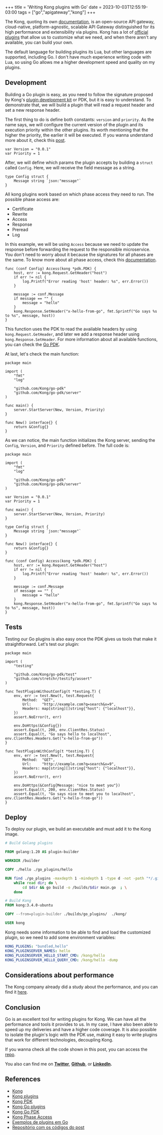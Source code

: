 +++
title = 'Writing Kong plugins with Go'
date = 2023-10-03T12:55:19-03:00
tags = ["go","apigateway","kong"]
+++

The Kong, quoting its own [documentation](https://github.com/Kong/kong), is an open-source API gateway, cloud-native, platform-agnostic, scalable API Gateway distinguished for its high performance and extensibility via plugins. Kong has a lot of [official plugins](https://docs.konghq.com/konnect/reference/plugins/) that allow us to customize what we need, and when there aren't any available, you can build your own.

The default language for building plugins its Lua, but other languages are supported, including Go. I don't have much experience writing code with Lua, so using Go allows me a higher development speed and quality on my plugins.

## Development

Building a Go plugin is easy, as you need to follow the signature proposed by Kong's [plugin development kit](https://docs.konghq.com/gateway/latest/plugin-development/) or PDK, but it is easy to understand. To demonstrate that, we will build a plugin that will read a request header and set a new response header.

The first thing to do is define both constants: `version` and `priority`. As the name says, we will configure the current version of the plugin and its execution priority within the other plugins. Its worth mentioning that the higher the priority, the earlier it will be executed. If you wanna understand more about it, check this [post](https://docs.konghq.com/konnect/reference/plugins/).

```golang
var Version = "0.0.1"
var Priority = 1
```

After, we will define which params the plugin accepts by building a `struct` called `Config`. Here, we will receive the field message as a string.

```golang
type Config struct {
	Message string `json:"message"`
}
```

All kong plugins work based on which phase access they need to run. The possible phase access are:
- Certificate
- Rewrite
- Access
- Response
- Preread
- Log

In this example, we will be using `Access` because we need to update the response before forwarding the request to the responsible microservice. You don't need to worry about it because the signatures for all phases are the same. To know more about all phase access, check this [documentation](https://docs.konghq.com/gateway/latest/plugin-development/custom-logic/).

```golang
func (conf Config) Access(kong *pdk.PDK) {
	host, err := kong.Request.GetHeader("host")
	if err != nil {
		log.Printf("Error reading 'host' header: %s", err.Error())
	}

	message := conf.Message
	if message == "" {
		message = "hello"
	}
	kong.Response.SetHeader("x-hello-from-go", fmt.Sprintf("Go says %s to %s", message, host))
}
```

This function uses the PDK to read the available headers by using `kong.Request.GetHeader`, and later we add a response header using `kong.Response.SetHeader`. For more information about all available functions, you can check the [Go PDK](https://pkg.go.dev/github.com/Kong/go-pdk).

At last, let's check the main function:

```golang
package main

import (
	"fmt"
	"log"

	"github.com/Kong/go-pdk"
	"github.com/Kong/go-pdk/server"
)

func main() {
	server.StartServer(New, Version, Priority)
}

func New() interface{} {
	return &Config{}
}
```

As we can notice, the main function initializes the Kong server, sending the `Config`, `Version`, and `Priority` defined before. The full code is:

```golang
package main

import (
	"fmt"
	"log"

	"github.com/Kong/go-pdk"
	"github.com/Kong/go-pdk/server"
)

var Version = "0.0.1"
var Priority = 1

func main() {
	server.StartServer(New, Version, Priority)
}

type Config struct {
	Message string `json:"message"`
}

func New() interface{} {
	return &Config{}
}

func (conf Config) Access(kong *pdk.PDK) {
	host, err := kong.Request.GetHeader("host")
	if err != nil {
		log.Printf("Error reading 'host' header: %s", err.Error())
	}

	message := conf.Message
	if message == "" {
		message = "hello"
	}
	kong.Response.SetHeader("x-hello-from-go", fmt.Sprintf("Go says %s to %s", message, host))
}
```

## Tests

Testing our Go plugins is also easy once the PDK gives us tools that make it straightforward. Let's test our plugin:

```golang
package main

import (
	"testing"

	"github.com/Kong/go-pdk/test"
	"github.com/stretchr/testify/assert"
)

func TestPluginWithoutConfig(t *testing.T) {
	env, err := test.New(t, test.Request{
		Method:  "GET",
		Url:     "http://example.com?q=search&x=9",
		Headers: map[string][]string{"host": {"localhost"}},
	})
	assert.NoError(t, err)

	env.DoHttps(&Config{})
	assert.Equal(t, 200, env.ClientRes.Status)
	assert.Equal(t, "Go says hello to localhost", env.ClientRes.Headers.Get("x-hello-from-go"))
}

func TestPluginWithConfig(t *testing.T) {
	env, err := test.New(t, test.Request{
		Method:  "GET",
		Url:     "http://example.com?q=search&x=9",
		Headers: map[string][]string{"host": {"localhost"}},
	})
	assert.NoError(t, err)

	env.DoHttps(&Config{Message: "nice to meet you"})
	assert.Equal(t, 200, env.ClientRes.Status)
	assert.Equal(t, "Go says nice to meet you to localhost", env.ClientRes.Headers.Get("x-hello-from-go"))
}
```

## Deploy

To deploy our plugin, we build an executable and must add it to the Kong image.

```Dockerfile
# Build Golang plugins

FROM golang:1.20 AS plugin-builder

WORKDIR /builder

COPY ./hello ./go_plugins/hello

RUN find ./go_plugins -maxdepth 1 -mindepth 1 -type d -not -path "*/.git*" | \
    while read dir; do \
        cd $dir && go build -o /builds/$dir main.go  ; \
    done

# Build Kong
FROM kong:3.4.0-ubuntu

COPY --from=plugin-builder ./builds/go_plugins/  ./kong/

USER kong
```

Kong needs some information to be able to find and load the customized plugin, so we need to add some environment variables:

```yaml
KONG_PLUGINS: "bundled,hello"
KONG_PLUGINSERVER_NAMES: hello
KONG_PLUGINSERVER_HELLO_START_CMD: /kong/hello
KONG_PLUGINSERVER_HELLO_QUERY_CMD: /kong/hello -dump
```

## Considerations about performance

The Kong company already did a study about the performance, and you can find it [here](https://docs.konghq.com/gateway/latest/plugin-development/pluginserver/performance/).

## Conclusion

Go is an excellent tool for writing plugins for Kong. We can have all the performance and tools it provides to us. In my case, I have also been able to speed up my deliveries and have a higher code coverage. It is also possible to isolate the plugin's logic with the PDK use, making it easy to write plugins that work for different technologies, decoupling Kong.

If you wanna check all the code shown in this post, you can access the [repo](https://github.com/mfbmina/poc-goplugin-kong).

You also can find me on **[Twitter](https://twitter.com/mfbmina)**, **[Github](https://github.com/mfbmina)**, or **[LinkedIn](https://www.linkedin.com/in/mfbmina/).**

## References

- [Kong](https://github.com/Kong/kong)
- [Kong plugins](https://docs.konghq.com/gateway/latest/kong-plugins/queue/reference/)
- [Kong PDK](https://docs.konghq.com/gateway/latest/plugin-development/)
- [Kong Go plugins](https://docs.konghq.com/gateway/latest/plugin-development/pluginserver/go/)
- [Kong Go PDK](https://pkg.go.dev/github.com/Kong/go-pdk)
- [Kong Phase Access](https://docs.konghq.com/gateway/latest/plugin-development/custom-logic/)
- [Exemplos de plugins em Go](https://github.com/Kong/go-plugins)
- [Repositório com os códigos do post](https://github.com/mfbmina/poc-goplugin-kong)
